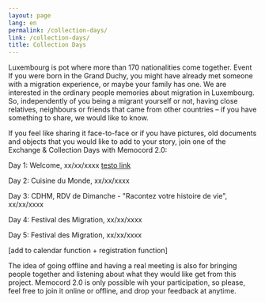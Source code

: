 ```yaml
---
layout: page
lang: en
permalink: /collection-days/
link: /collection-days/
title: Collection Days
---
```

Luxembourg is  pot where more than 170 nationalities come together. Event If you were born in the Grand Duchy, you might have already met someone with a migration experience, or maybe your family has one. We are interested in the ordinary people memories about migration in Luxembourg. So, independently of you being a migrant yourself or not, having close relatives, neighbours or friends that came from other countries – if you have something to share, we would like to know.

If you feel like sharing it face-to-face or if you have pictures, old documents and objects that you would like to add to your story, join one of the Exchange & Collection Days with Memocord 2.0: 

Day 1: Welcome, xx/xx/xxxx
[testo link](http://)

Day 2: Cuisine du Monde, xx/xx/xxxx

Day 3: CDHM, RDV de Dimanche - "Racontez votre histoire de vie", xx/xx/xxxx

Day 4: Festival des Migration, xx/xx/xxxx

Day 5: Festival des Migration, xx/xx/xxxx

[add to calendar function + registration function]

The idea of going offline and having a real meeting is also for bringing people together and listening about what they would like get from this project. Memocord 2.0 is only possible wih your participation, so please, feel free to join it online or offline, and drop your feedback at anytime. 
